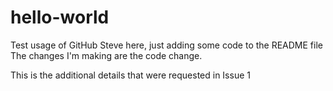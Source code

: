 # hello-world
Test usage of GitHub
Steve here, just adding some code to the README file
The changes I'm making are the code change.

This is the additional details that were requested in Issue 1
